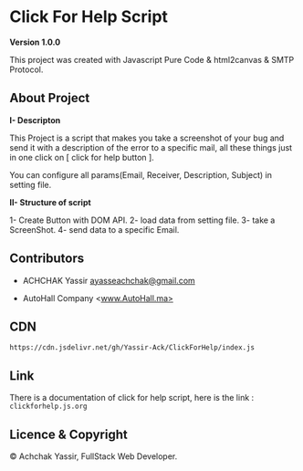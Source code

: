 # Click For Help Script

**Version 1.0.0**

This project was created with Javascript Pure Code & html2canvas & SMTP Protocol.

## About Project

**I- Descripton**

This Project is a script that makes you take a screenshot of your bug and send it with a description of the error to a specific mail, all these things just in one click on [ click for help button ].

You can configure all params(Email, Receiver, Description, Subject) in setting file.

**II- Structure of script**

1- Create Button with DOM API.
2- load data from setting file. 
3- take a ScreenShot.
4- send data to a specific Email.

## Contributors

- ACHCHAK Yassir <ayasseachchak@gmail.com>

- AutoHall Company <www.AutoHall.ma>

## CDN

`https://cdn.jsdelivr.net/gh/Yassir-Ack/ClickForHelp/index.js`

## Link

There is a documentation of click for help script, here is the link :
`clickforhelp.js.org`

## Licence & Copyright

© Achchak Yassir, FullStack Web Developer.


